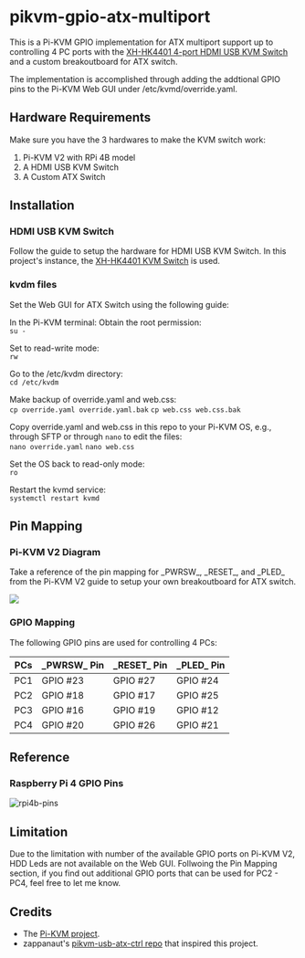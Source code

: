 # pikvm-gpio-atx-multiport
This is a Pi-KVM GPIO implementation for ATX multiport support up to controlling 4 PC ports with the [XH-HK4401 4-port HDMI USB KVM Switch](https://docs.pikvm.org/xh_hk4401/) and a custom breakoutboard for ATX switch.

The implementation is accomplished through adding the addtional GPIO pins to the Pi-KVM Web GUI under /etc/kvmd/override.yaml.

## Hardware Requirements
Make sure you have the 3 hardwares to make the KVM switch work:

1. Pi-KVM V2 with RPi 4B model
2. A HDMI USB KVM Switch
3. A Custom ATX Switch

## Installation
### HDMI USB KVM Switch
Follow the guide to setup the hardware for HDMI USB KVM Switch. In this project's instance, the [XH-HK4401 KVM Switch](https://docs.pikvm.org/xh_hk4401/) is used.

### kvdm files
Set the Web GUI for ATX Switch using the following guide:

In the Pi-KVM terminal:
Obtain the root permission:<br>
`su -`

Set to read-write mode:<br>
`rw`

Go to the /etc/kvdm directory:<br>
`cd /etc/kvdm`

Make backup of override.yaml and web.css:<br>
`cp override.yaml override.yaml.bak`
`cp web.css web.css.bak`

Copy override.yaml and web.css in this repo to your Pi-KVM OS, e.g., through SFTP or through `nano` to edit the files:<br>
`nano override.yaml`
`nano web.css`

Set the OS back to read-only mode:<br>
`ro`

Restart the kvmd service:<br>
`systemctl restart kvmd`


## Pin Mapping
### Pi-KVM V2 Diagram
Take a reference of the pin mapping for \_PWRSW\_, \_RESET\_, and \_PLED\_ from the Pi-KVM V2 guide to setup your own breakoutboard for ATX switch.

![](https://raw.githubusercontent.com/pikvm/pikvm/master/img/v2.png)

### GPIO Mapping
The following GPIO pins are used for controlling 4 PCs:

PCs | \_PWRSW\_ Pin | \_RESET\_ Pin | \_PLED\_ Pin
--- | --- | --- | ---
PC1 | GPIO #23 | GPIO #27 | GPIO #24
PC2 | GPIO #18 | GPIO #17 | GPIO #25
PC3 | GPIO #16 | GPIO #19 | GPIO #12
PC4 | GPIO #20 | GPIO #26 | GPIO #21

## Reference
### Raspberry Pi 4 GPIO Pins
<p>
<img src="https://raw.githubusercontent.com/shiecldk/pikvm-gpio-atx-multiport/main/images/rpi4b-pins.png" alt="rpi4b-pins" class="center"></p>

## Limitation
Due to the limitation with number of the available GPIO ports on Pi-KVM V2, HDD Leds are not available on the Web GUI. Follwoing the Pin Mapping section, if you find out additional GPIO ports that can be used for PC2 - PC4, feel free to let me know.

## Credits
* The [Pi-KVM project](https://github.com/pikvm/pikvm).
* zappanaut's [pikvm-usb-atx-ctrl repo](https://github.com/zappanaut/pikvm-usb-atx-ctrl) that inspired this project.